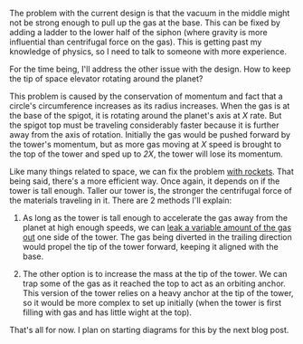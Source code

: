 The problem with the current design is that the vacuum in the middle might not
be strong enough to pull up the gas at the base. This can be fixed by adding a
ladder to the lower half of the siphon (where gravity is more influential than
centrifugal force on the gas). This is getting past my knowledge of physics, so
I need to talk to someone with more experience.

For the time being, I'll address the other issue with the design. How to keep the
tip of space elevator rotating around the planet?

This problem is caused by the conservation of momentum and fact that a circle's
circumference increases as its radius increases. When the gas is at the base of
the spigot, it is rotating around the planet's axis at _X_ rate. But the spigot
top must be traveling considerably faster because it is further away from the
axis of rotation. Initially the gas would be pushed forward by the tower's
momentum, but as more gas moving at _X_ speed is brought to the top of the tower
and sped up to _2X_, the tower will lose its momentum.

Like many things related to space, we can fix the problem
[with rockets](http://physics.stackexchange.com/questions/141352/space-elevator-how-would-you-keep-the-end-of-a-space-elevators-cable-rigid).
That being said, there's a more efficient way. Once again, it depends on if the
tower is tall enough. Taller our tower is, the stronger the centrifugal force of
the materials traveling in it. There are 2 methods I'll explain:

1. As long as the tower is tall enough to accelerate the gas away from the
   planet at high enough speeds, we can
   [leak a variable amount of the gas out](https://en.wikipedia.org/wiki/Cold_gas_thruster)
   one side of the tower. The gas being diverted in the trailing direction would
   propel the tip of the tower forward, keeping it aligned with the base.

2. The other option is to increase the mass at the tip of the tower. We can trap
   some of the gas as it reached the top to act as an orbiting anchor. This
   version of the tower relies on a heavy anchor at the tip of the tower, so it
   would be more complex to set up initially (when the tower is first filling
   with gas and has little wight at the top).

That's all for now. I plan on starting diagrams for this by the next blog post.
